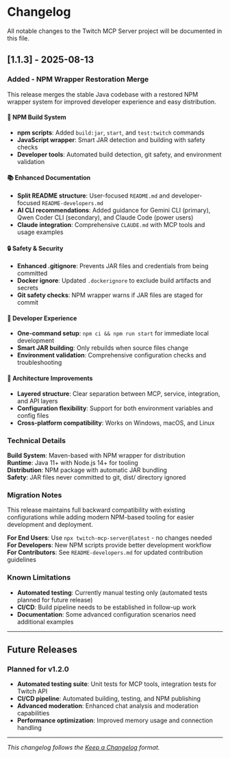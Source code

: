 # Changelog

All notable changes to the Twitch MCP Server project will be documented in this file.

## [1.1.3] - 2025-08-13

### Added - NPM Wrapper Restoration Merge

This release merges the stable Java codebase with a restored NPM wrapper system for improved developer experience and easy distribution.

#### 🔧 NPM Build System
- **npm scripts**: Added `build:jar`, `start`, and `test:twitch` commands
- **JavaScript wrapper**: Smart JAR detection and building with safety checks
- **Developer tools**: Automated build detection, git safety, and environment validation

#### 📚 Enhanced Documentation  
- **Split README structure**: User-focused `README.md` and developer-focused `README-developers.md`
- **AI CLI recommendations**: Added guidance for Gemini CLI (primary), Qwen Coder CLI (secondary), and Claude Code (power users)
- **Claude integration**: Comprehensive `CLAUDE.md` with MCP tools and usage examples

#### 🔒 Safety & Security
- **Enhanced .gitignore**: Prevents JAR files and credentials from being committed
- **Docker ignore**: Updated `.dockerignore` to exclude build artifacts and secrets
- **Git safety checks**: NPM wrapper warns if JAR files are staged for commit

#### 🚀 Developer Experience
- **One-command setup**: `npm ci && npm run start` for immediate local development
- **Smart JAR building**: Only rebuilds when source files change
- **Environment validation**: Comprehensive configuration checks and troubleshooting

#### 🎯 Architecture Improvements
- **Layered structure**: Clear separation between MCP, service, integration, and API layers
- **Configuration flexibility**: Support for both environment variables and config files
- **Cross-platform compatibility**: Works on Windows, macOS, and Linux

### Technical Details

**Build System**: Maven-based with NPM wrapper for distribution  
**Runtime**: Java 11+ with Node.js 14+ for tooling  
**Distribution**: NPM package with automatic JAR bundling  
**Safety**: JAR files never committed to git, dist/ directory ignored  

### Migration Notes

This release maintains full backward compatibility with existing configurations while adding modern NPM-based tooling for easier development and deployment.

**For End Users**: Use `npx twitch-mcp-server@latest` - no changes needed  
**For Developers**: New NPM scripts provide better development workflow  
**For Contributors**: See `README-developers.md` for updated contribution guidelines  

### Known Limitations

- **Automated testing**: Currently manual testing only (automated tests planned for future release)
- **CI/CD**: Build pipeline needs to be established in follow-up work
- **Documentation**: Some advanced configuration scenarios need additional examples

---

## Future Releases

### Planned for v1.2.0
- **Automated testing suite**: Unit tests for MCP tools, integration tests for Twitch API
- **CI/CD pipeline**: Automated building, testing, and NPM publishing  
- **Advanced moderation**: Enhanced chat analysis and moderation capabilities
- **Performance optimization**: Improved memory usage and connection handling

---

*This changelog follows the [Keep a Changelog](https://keepachangelog.com/) format.*